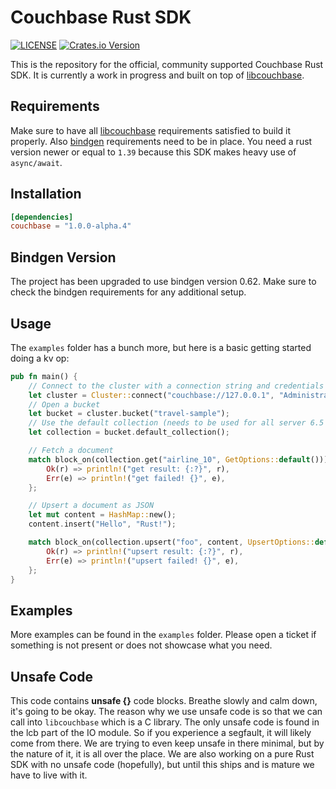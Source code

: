 # Couchbase Rust SDK

[![LICENSE](https://img.shields.io/badge/license-Apache%202.0-blue.svg)](LICENSE)
[![Crates.io Version](https://img.shields.io/crates/v/couchbase.svg)](https://crates.io/crates/couchbase)

This is the repository for the official, community supported Couchbase Rust SDK. It is currently a work in progress and built on top of [libcouchbase](https://github.com/couchbase/libcouchbase/).

## Requirements

Make sure to have all [libcouchbase](https://docs.couchbase.com/c-sdk/current/start-using-sdk.html) requirements satisfied to build it properly. Also [bindgen](https://rust-lang.github.io/rust-bindgen/requirements.html) requirements need to be in place. You need a rust version newer or equal to `1.39` because this SDK makes heavy use of `async/await`.

## Installation

```toml
[dependencies]
couchbase = "1.0.0-alpha.4"
```
## Bindgen Version

The project has been upgraded to use bindgen version 0.62. Make sure to check the bindgen requirements for any additional setup.

## Usage

The `examples` folder has a bunch more, but here is a basic getting started doing a kv op:

```rust
pub fn main() {
    // Connect to the cluster with a connection string and credentials
    let cluster = Cluster::connect("couchbase://127.0.0.1", "Administrator", "password");
    // Open a bucket
    let bucket = cluster.bucket("travel-sample");
    // Use the default collection (needs to be used for all server 6.5 and earlier)
    let collection = bucket.default_collection();

    // Fetch a document
    match block_on(collection.get("airline_10", GetOptions::default())) {
        Ok(r) => println!("get result: {:?}", r),
        Err(e) => println!("get failed! {}", e),
    };

    // Upsert a document as JSON
    let mut content = HashMap::new();
    content.insert("Hello", "Rust!");

    match block_on(collection.upsert("foo", content, UpsertOptions::default())) {
        Ok(r) => println!("upsert result: {:?}", r),
        Err(e) => println!("upsert failed! {}", e),
    };
}
```

## Examples
More examples can be found in the `examples` folder. Please open a ticket if something is not present or does not showcase what you need.

## Unsafe Code
This code contains **unsafe {}** code blocks. Breathe slowly and calm down, it's going to be okay. The reason why we use unsafe code is so that we can call into `libcouchbase` which is a C library. The only unsafe code is found in the lcb part of the IO module. So if you experience a segfault, it will likely come from there. We are trying to even keep unsafe in there minimal, but by the nature of it, it is all over the place. We are also working on a pure Rust SDK with no unsafe code (hopefully), but until this ships and is mature we have to live with it.